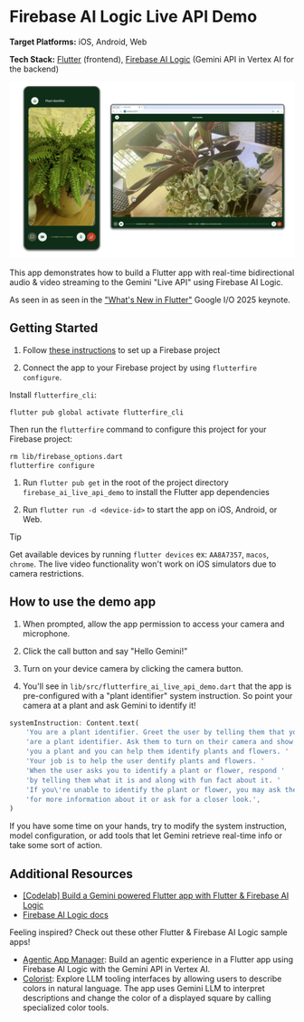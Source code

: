 # Firebase AI Logic Live API Demo
**Target Platforms:** iOS, Android, Web

**Tech Stack:** [Flutter](https://flutter.dev/) (frontend), [Firebase AI Logic](https://firebase.google.com/docs/ai-logic) (Gemini API in Vertex AI for the backend)

![Plant Identifier – Firebase AI Live API Demo App on mobile & web](README/PlantIdentifierHero.png)

This app demonstrates how to build a Flutter app with real-time bidirectional
audio & video streaming to the Gemini "Live API" using Firebase AI Logic.

As seen in  as seen in the 
["What's New in Flutter"](https://youtu.be/v6Rzo5khNE8?si=0316B2O7xDM4Zp4S&t=2278) 
Google I/O 2025 keynote.

## Getting Started

1. Follow [these instructions](https://firebase.google.com/docs/ai-logic/get-started?&api=vertex#set-up-firebase) 
to set up a Firebase project

1. Connect the app to your Firebase project by using `flutterfire configure`.

Install `flutterfire_cli`:

```console
flutter pub global activate flutterfire_cli
```

Then run the `flutterfire` command to configure this project for your Firebase project:

```console
rm lib/firebase_options.dart
flutterfire configure
```

1. Run `flutter pub get` in the root of the project directory `firebase_ai_live_api_demo` to
install the Flutter app dependencies

1. Run `flutter run -d <device-id>` to start the app on iOS, Android, or Web. 

> [!TIP]
> Get available devices by running `flutter devices` ex: `AA8A7357`, `macos`, `chrome`.
> The live video functionality won't work on iOS simulators due to camera restrictions.

## How to use the demo app

1. When prompted, allow the app permission to access your camera and microphone.

1. Click the call button and say "Hello Gemini!" 

2. Turn on your device camera by clicking the camera button.

1. You'll see in `lib/src/flutterfire_ai_live_api_demo.dart` that the app 
is pre-configured with a "plant identifier" system instruction. So point your camera at a plant and ask Gemini to identify it! 

```dart
systemInstruction: Content.text(
    'You are a plant identifier. Greet the user by telling them that you '
    'are a plant identifier. Ask them to turn on their camera and show '
    'you a plant and you can help them identify plants and flowers. '
    'Your job is to help the user dentify plants and flowers. '
    'When the user asks you to identify a plant or flower, respond '
    'by telling them what it is and along with fun fact about it. '
    'If you\'re unable to identify the plant or flower, you may ask the user '
    'for more information about it or ask for a closer look.',
)
``` 

If you have some time on your hands, try to modify the system instruction, 
model configuration, or add tools that let Gemini retrieve real-time info
or take some sort of action.

## Additional Resources
- [[Codelab] Build a Gemini powered Flutter app with Flutter & Firebase AI Logic](https://codelabs.developers.google.com/codelabs/flutter-gemini-colorist)
- [Firebase AI Logic docs](https://firebase.google.com/docs/ai-logic)

Feeling inspired? Check out these other Flutter & Firebase AI Logic sample apps!
- [Agentic App Manager](https://github.com/flutter/demos/tree/main/agentic_app_manager): Build an agentic experience in a Flutter app using Firebase AI Logic with the Gemini API in Vertex AI.
- [Colorist](https://github.com/flutter/demos/tree/main/vertex_ai_firebase_flutter_app): Explore LLM tooling interfaces by allowing users to describe colors in natural language. The app uses Gemini LLM to interpret descriptions and change the color of a displayed square by calling specialized color tools.
